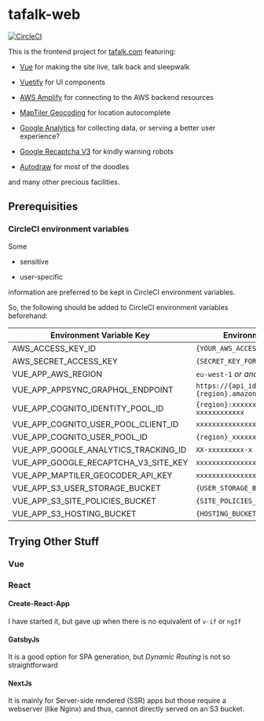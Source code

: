 # tafalk-web

[![CircleCI](https://circleci.com/gh/tafalk/tafalk-web.svg?style=svg)](https://circleci.com/gh/tafalk/tafalk-web)

This is the frontend project for [tafalk.com](https://tafalk.com) featuring:

- [Vue](https://vuejs.org/) for making the site live, talk back and sleepwalk

- [Vuetify](https://vuetifyjs.com/) for UI components

- [AWS Amplify](https://aws-amplify.github.io/) for connecting to the AWS backend resources

- [MapTiler Geocoding](https://cloud.maptiler.com/geocoding/) for location autocomplete

- [Google Analytics](https://analytics.google.com/analytics/web/) for collecting data, or serving a better user experience?

- [Google Recaptcha V3](https://developers.google.com/recaptcha/docs/v3) for kindly warning robots

- [Autodraw](https://www.autodraw.com/) for most of the doodles

and many other precious facilities.

## Prerequisities

### CircleCI environment variables

Some

- sensitive

- user-specific

 information are preferred to be kept in CircleCI environment variables.

 So, the following should be added to CircleCI environment variables beforehand:

|  **Environment Variable Key**        | **Environment Variable Value**                                |
|--------------------------------------|---------------------------------------------------------------|
| AWS_ACCESS_KEY_ID                    | `{YOUR_AWS_ACCESS_KEY_ID}`                                    |
| AWS_SECRET_ACCESS_KEY                | `{SECRET_KEY_FOR_THE_ACCESS_KEY}`                             |
| VUE_APP_AWS_REGION                   | `eu-west-1` *or another region*                               |
| VUE_APP_APPSYNC_GRAPHQL_ENDPOINT     | `https://{api_id}.appsync-api.{region}.amazonaws.com/graphql` |
| VUE_APP_COGNITO_IDENTITY_POOL_ID     | `{region}:xxxxxxxx-xxxx-xxxx-xxxx-xxxxxxxxxxxx`               |
| VUE_APP_COGNITO_USER_POOL_CLIENT_ID  | `xxxxxxxxxxxxxxxxxxxxxxxxxx`                                  |
| VUE_APP_COGNITO_USER_POOL_ID         | `{region}_xxxxxxxxx`                                          |
| VUE_APP_GOOGLE_ANALYTICS_TRACKING_ID | `XX-xxxxxxxxx-x`                                              |
| VUE_APP_GOOGLE_RECAPTCHA_V3_SITE_KEY | `xxxxxxxxxxxxxxxxxxxxxxxxxxxxxxxxxxxxxxxx`                    |
| VUE_APP_MAPTILER_GEOCODER_API_KEY    | `xxxxxxxxxxxxxxxxxxxx`                                        |
| VUE_APP_S3_USER_STORAGE_BUCKET       | `{USER_STORAGE_BUCKET_NAME}`                                  |
| VUE_APP_S3_SITE_POLICIES_BUCKET      | `{SITE_POLICIES_BUCKET_NAME}`                                 |
| VUE_APP_S3_HOSTING_BUCKET            | `{HOSTING_BUCKET_NAME}`                                       |

## Trying Other Stuff

### Vue

### React

#### Create-React-App

I have started it, but gave up when there is no equivalent of `v-if` or `ngIf`

#### GatsbyJs

It is a good option for SPA generation, but *Dynamic Routing* is not so straightforward

#### NextJs

It is mainly for Server-side rendered (SSR) apps but those require a webserver (like Nginx) and thus, cannot directly served on an S3 bucket.